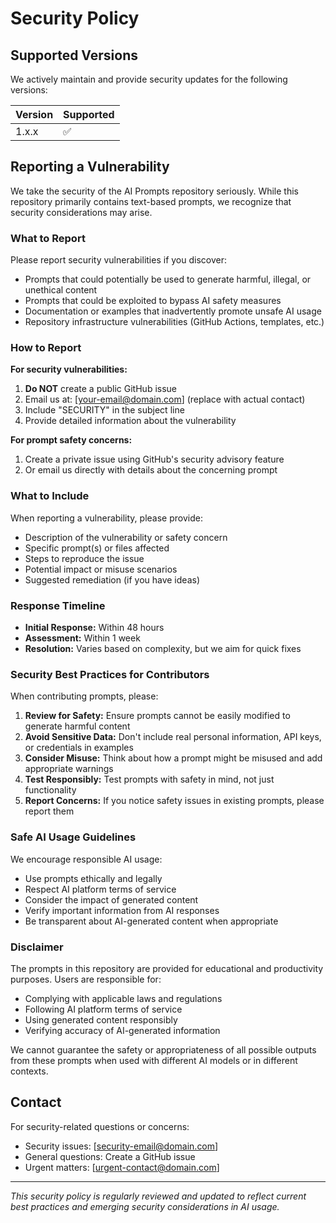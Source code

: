 # Security Policy

## Supported Versions

We actively maintain and provide security updates for the following versions:

| Version | Supported          |
| ------- | ------------------ |
| 1.x.x   | :white_check_mark: |

## Reporting a Vulnerability

We take the security of the AI Prompts repository seriously. While this repository primarily contains text-based prompts, we recognize that security considerations may arise.

### What to Report

Please report security vulnerabilities if you discover:

- Prompts that could potentially be used to generate harmful, illegal, or unethical content
- Prompts that could be exploited to bypass AI safety measures
- Documentation or examples that inadvertently promote unsafe AI usage
- Repository infrastructure vulnerabilities (GitHub Actions, templates, etc.)

### How to Report

**For security vulnerabilities:**
1. **Do NOT** create a public GitHub issue
2. Email us at: [your-email@domain.com] (replace with actual contact)
3. Include "SECURITY" in the subject line
4. Provide detailed information about the vulnerability

**For prompt safety concerns:**
1. Create a private issue using GitHub's security advisory feature
2. Or email us directly with details about the concerning prompt

### What to Include

When reporting a vulnerability, please provide:

- Description of the vulnerability or safety concern
- Specific prompt(s) or files affected
- Steps to reproduce the issue
- Potential impact or misuse scenarios
- Suggested remediation (if you have ideas)

### Response Timeline

- **Initial Response:** Within 48 hours
- **Assessment:** Within 1 week
- **Resolution:** Varies based on complexity, but we aim for quick fixes

### Security Best Practices for Contributors

When contributing prompts, please:

1. **Review for Safety:** Ensure prompts cannot be easily modified to generate harmful content
2. **Avoid Sensitive Data:** Don't include real personal information, API keys, or credentials in examples
3. **Consider Misuse:** Think about how a prompt might be misused and add appropriate warnings
4. **Test Responsibly:** Test prompts with safety in mind, not just functionality
5. **Report Concerns:** If you notice safety issues in existing prompts, please report them

### Safe AI Usage Guidelines

We encourage responsible AI usage:

- Use prompts ethically and legally
- Respect AI platform terms of service
- Consider the impact of generated content
- Verify important information from AI responses
- Be transparent about AI-generated content when appropriate

### Disclaimer

The prompts in this repository are provided for educational and productivity purposes. Users are responsible for:

- Complying with applicable laws and regulations
- Following AI platform terms of service
- Using generated content responsibly
- Verifying accuracy of AI-generated information

We cannot guarantee the safety or appropriateness of all possible outputs from these prompts when used with different AI models or in different contexts.

## Contact

For security-related questions or concerns:
- Security issues: [security-email@domain.com]
- General questions: Create a GitHub issue
- Urgent matters: [urgent-contact@domain.com]

---

*This security policy is regularly reviewed and updated to reflect current best practices and emerging security considerations in AI usage.*
